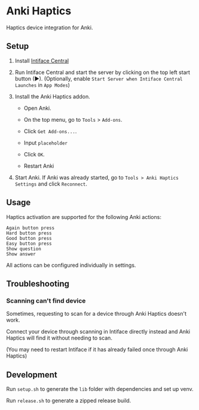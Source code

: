 # Anki Haptics

Haptics device integration for Anki.

## Setup

1. Install [Intiface Central](https://intiface.com/central/)

2. Run Intiface Central and start the server by clicking on the top left start button (▶). (Optionally, enable `Start Server when Intiface Central Launches` in `App Modes`)

3. Install the Anki Haptics addon.

    - Open Anki.

    - On the top menu, go to `Tools` > `Add-ons`.

    - Click `Get Add-ons...`.

    - Input `placeholder`

    - Click `OK`.

    - Restart Anki

4. Start Anki. If Anki was already started, go to `Tools > Anki Haptics Settings` and click `Reconnect`.

## Usage

Haptics activation are supported for the following Anki actions:

```
Again button press
Hard button press
Good button press
Easy button press
Show question
Show answer
```

All actions can be configured individually in settings.

## Troubleshooting

### Scanning can't find device

Sometimes, requesting to scan for a device through Anki Haptics doesn't work.

Connect your device through scanning in Intiface directly instead and Anki Haptics will find it without needing to scan.

(You may need to restart Intiface if it has already failed once through Anki Haptics)

## Development

Run `setup.sh` to generate the `lib` folder with dependencies and set up venv.

Run `release.sh` to generate a zipped release build.
